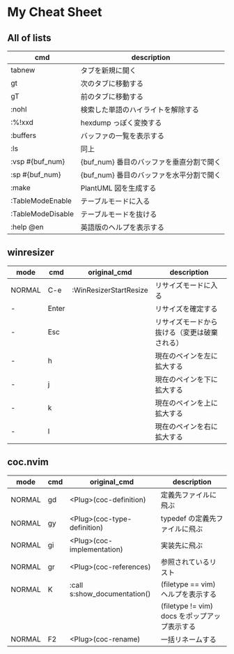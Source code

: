 # My Cheat Sheet

## All of lists

| cmd               | description                                  |
|-------------------|----------------------------------------------|
| tabnew            | タブを新規に開く                             |
| gt                | 次のタブに移動する                           |
| gT                | 前のタブに移動する                           |
| :nohl             | 検索した単語のハイライトを解除する           |
| :%!xxd            | hexdump っぽく変換する                       |
| :buffers          | バッファの一覧を表示する                     |
| :ls               | 同上                                         |
| :vsp #{buf_num}   | {buf_num} 番目のバッファを垂直分割で開く     |
| :sp #{buf_num}    | {buf_num} 番目のバッファを水平分割で開く     |
| :make             | PlantUML 図を生成する                        |
| :TableModeEnable  | テーブルモードに入る                         |
| :TableModeDisable | テーブルモードを抜ける                       |
| :help @en         | 英語版のヘルプを表示する                     |

## winresizer

| mode   | cmd   | original_cmd           | description                                  |
|--------|-------|------------------------|----------------------------------------------|
| NORMAL | C-e   | :WinResizerStartResize | リサイズモードに入る                         |
| -      | Enter |                        | リサイズを確定する                           |
| -      | Esc   |                        | リサイズモードから抜ける（変更は破棄される） |
| -      | h     |                        | 現在のペインを左に拡大する                   |
| -      | j     |                        | 現在のペインを下に拡大する                   |
| -      | k     |                        | 現在のペインを上に拡大する                   |
| -      | l     |                        | 現在のペインを右に拡大する                   |

## coc.nvim

| mode   | cmd | original_cmd                 | description                                   |
|--------|-----|------------------------------|-----------------------------------------------|
| NORMAL | gd  | \<Plug>(coc-definition)      | 定義先ファイルに飛ぶ                          |
| NORMAL | gy  | \<Plug>(coc-type-definition) | typedef の定義先ファイルに飛ぶ                |
| NORMAL | gi  | \<Plug>(coc-implementation)   | 実装先に飛ぶ                                  |
| NORMAL | gr  | \<Plug>(coc-references)       | 参照されているリスト                          |
| NORMAL | K   | :call s:show_documentation() | (filetype == vim) ヘルプを表示する            |
|        |     |                              | (filetype != vim) docs をポップアップ表示する |
| NORMAL | F2  | \<Plug>(coc-rename)           | 一括リネームする                              |

